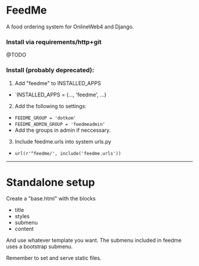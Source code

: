 FeedMe
===========  

A food ordering system for OnlineWeb4 and Django.

### Install via requirements/http+git
@TODO

### Install (probably deprecated):

1. Add "feedme" to INSTALLED_APPS  
 - `INSTALLED_APPS = (…, 'feedme', …)  
2. Add the following to settings:  
 - `FEEDME_GROUP = 'dotkom'`  
 - `FEEDME_ADMIN_GROUP = 'feedmeadmin'`  
 - Add the groups in admin if neccessary.  
3. Include feedme.urls into system urls.py
 - `url(r'^feedme/', include('feedme.urls'))`  

---
# Standalone setup

Create a "base.html" with the blocks

- title
- styles
- submenu
- content

And use whatever template you want.
The submenu included in feedme uses a bootstrap submenu.

Remember to set and serve static files.
